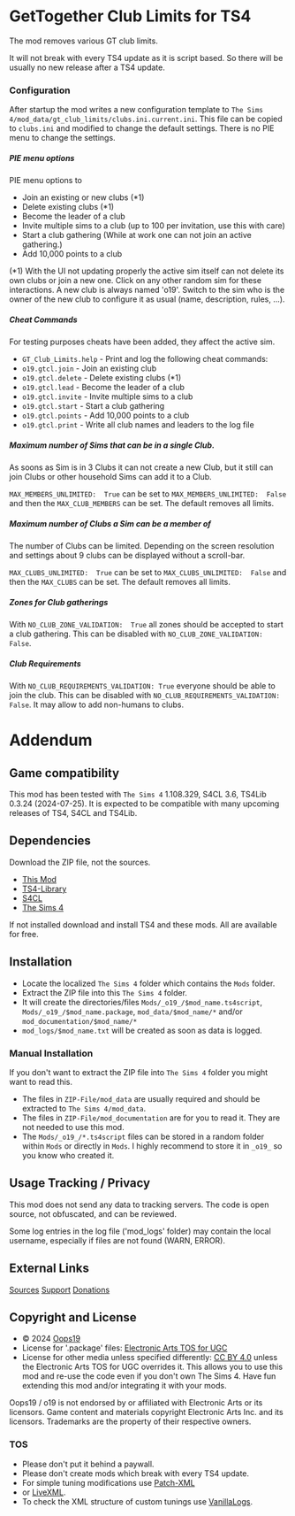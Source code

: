 # GetTogether Club Limits for TS4
The mod removes various GT club limits.

It will not break with every TS4 update as it is script based. So there will be usually no new release after a TS4 update.

### Configuration
After startup the mod writes a new configuration template to `The Sims 4/mod_data/gt_club_limits/clubs.ini.current.ini`. This file can be copied to `clubs.ini` and modified to change the default settings.
There is no PIE menu to change the settings.

##### PIE menu options
PIE menu options to
* Join an existing or new clubs (*1)
* Delete existing clubs (*1)
* Become the leader of a club
* Invite multiple sims to a club (up to 100 per invitation, use this with care)
* Start a club gathering (While at work one can not join an active gathering.)
* Add 10,000 points to a club

(*1) With the UI not updating properly the active sim itself can not delete its own clubs or join a new one. Click on any other random sim for these interactions.
A new club is always named 'o19'. Switch to the sim who is the owner of the new club to configure it as usual (name, description, rules, ...).

##### Cheat Commands
For testing purposes cheats have been added, they affect the active sim.
* `GT_Club_Limits.help` - Print and log the following cheat commands:
* `o19.gtcl.join` - Join an existing club
* `o19.gtcl.delete` - Delete existing clubs (*1)
* `o19.gtcl.lead` - Become the leader of a club
* `o19.gtcl.invite` - Invite multiple sims to a club
* `o19.gtcl.start` - Start a club gathering
* `o19.gtcl.points` - Add 10,000 points to a club
* `o19.gtcl.print` - Write all club names and leaders to the log file

##### Maximum number of Sims that can be in a single Club.
As soons as Sim is in 3 Clubs it can not create a new Club, but it still can join Clubs or other household Sims can add it to a Club.

`MAX_MEMBERS_UNLIMITED:  True` can be set to `MAX_MEMBERS_UNLIMITED:  False` and then the `MAX_CLUB_MEMBERS` can be set. The default removes all limits.

##### Maximum number of Clubs a Sim can be a member of
The number of Clubs can be limited. Depending on the screen resolution and settings about 9 clubs can be displayed without a scroll-bar.

`MAX_CLUBS_UNLIMITED:  True` can be set to `MAX_CLUBS_UNLIMITED:  False` and then the `MAX_CLUBS` can be set. The default removes all limits.

##### Zones for Club gatherings
With `NO_CLUB_ZONE_VALIDATION:  True` all zones should be accepted to start a club gathering. This can be disabled with `NO_CLUB_ZONE_VALIDATION: False`.

##### Club Requirements
With `NO_CLUB_REQUIREMENTS_VALIDATION: True` everyone should be able to join the club. This can be disabled with `NO_CLUB_REQUIREMENTS_VALIDATION: False`. It may allow to add non-humans to clubs.



# Addendum

## Game compatibility
This mod has been tested with `The Sims 4` 1.108.329, S4CL 3.6, TS4Lib 0.3.24 (2024-07-25).
It is expected to be compatible with many upcoming releases of TS4, S4CL and TS4Lib.

## Dependencies
Download the ZIP file, not the sources.
* [This Mod](../../releases/latest)
* [TS4-Library](https://github.com/Oops19/TS4-Library/releases/latest)
* [S4CL](https://github.com/ColonolNutty/Sims4CommunityLibrary/releases/latest)
* [The Sims 4](https://www.ea.com/games/the-sims/the-sims-4)

If not installed download and install TS4 and these mods.
All are available for free.

## Installation
* Locate the localized `The Sims 4` folder which contains the `Mods` folder.
* Extract the ZIP file into this `The Sims 4` folder.
* It will create the directories/files `Mods/_o19_/$mod_name.ts4script`, `Mods/_o19_/$mod_name.package`, `mod_data/$mod_name/*` and/or `mod_documentation/$mod_name/*`
* `mod_logs/$mod_name.txt` will be created as soon as data is logged.

### Manual Installation
If you don't want to extract the ZIP file into `The Sims 4` folder you might want to read this. 
* The files in `ZIP-File/mod_data` are usually required and should be extracted to `The Sims 4/mod_data`.
* The files in `ZIP-File/mod_documentation` are for you to read it. They are not needed to use this mod.
* The `Mods/_o19_/*.ts4script` files can be stored in a random folder within `Mods` or directly in `Mods`. I highly recommend to store it in `_o19_` so you know who created it.

## Usage Tracking / Privacy
This mod does not send any data to tracking servers. The code is open source, not obfuscated, and can be reviewed.

Some log entries in the log file ('mod_logs' folder) may contain the local username, especially if files are not found (WARN, ERROR).

## External Links
[Sources](https://github.com/Oops19/)
[Support](https://discord.gg/d8X9aQ3jbm)
[Donations](https://www.patreon.com/o19)

## Copyright and License
* © 2024 [Oops19](https://github.com/Oops19)
* License for '.package' files: [Electronic Arts TOS for UGC](https://tos.ea.com/legalapp/WEBTERMS/US/en/PC/)  
* License for other media unless specified differently: [CC BY 4.0](https://creativecommons.org/licenses/by/4.0/) unless the Electronic Arts TOS for UGC overrides it.
This allows you to use this mod and re-use the code even if you don't own The Sims 4.
Have fun extending this mod and/or integrating it with your mods.

Oops19 / o19 is not endorsed by or affiliated with Electronic Arts or its licensors.
Game content and materials copyright Electronic Arts Inc. and its licensors. 
Trademarks are the property of their respective owners.

### TOS
* Please don't put it behind a paywall.
* Please don't create mods which break with every TS4 update.
* For simple tuning modifications use [Patch-XML](https://github.com/Oops19/TS4-PatchXML) 
* or [LiveXML](https://github.com/Oops19/TS4-LiveXML).
* To check the XML structure of custom tunings use [VanillaLogs](https://github.com/Oops19/TS4-VanillaLogs).
